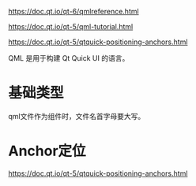 https://doc.qt.io/qt-6/qmlreference.html

https://doc.qt.io/qt-5/qml-tutorial.html

https://doc.qt.io/qt-5/qtquick-positioning-anchors.html

QML 是用于构建 Qt Quick UI 的语言。

# 基础类型

qml文件作为组件时，文件名首字母要大写。

# Anchor定位

https://doc.qt.io/qt-5/qtquick-positioning-anchors.html